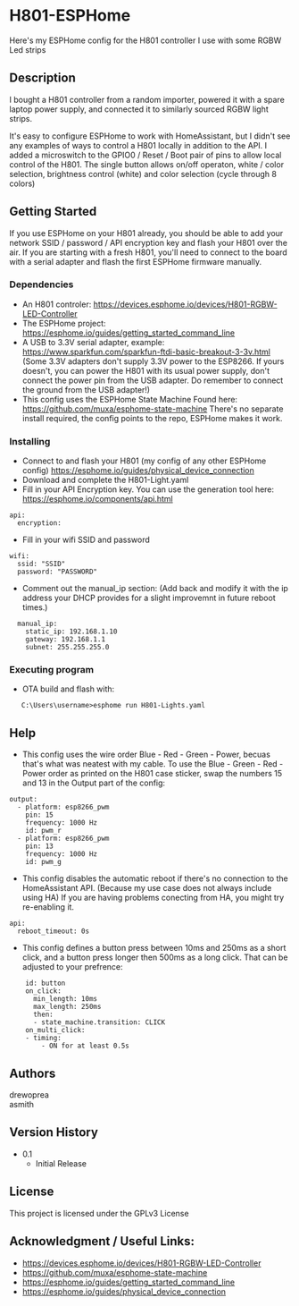 # H801-ESPHome

Here's my ESPHome config for the H801 controller I use with some RGBW Led strips

## Description

I bought a H801 controller from a random importer, powered it with a spare laptop power supply, and connected it to similarly sourced RGBW light strips. 

It's easy to configure ESPHome to work with HomeAssistant, but I didn't see any examples of ways to control a H801 locally in addition to the API.
I added a microswitch to the GPIO0 / Reset / Boot pair of pins to allow local control of the H801.
The single button allows on/off operaton, white / color selection, brightness control (white) and color selection (cycle through 8 colors)

## Getting Started
If you use ESPHome on your H801 already, you should be able to add your network SSID / password / API encryption key and flash your H801 over the air.
If you are starting with a fresh H801, you'll need to connect to the board with a serial adapter and flash the first ESPHome firmware manually.
 
### Dependencies

* An H801 controler:  https://devices.esphome.io/devices/H801-RGBW-LED-Controller
* The ESPHome project: https://esphome.io/guides/getting_started_command_line
* A USB to 3.3V serial adapter, example: https://www.sparkfun.com/sparkfun-ftdi-basic-breakout-3-3v.html
  (Some 3.3V adapters don't supply 3.3V power to the ESP8266. If yours doesn't, you can power the H801 with its usual power supply, don't connect the power pin from the USB adapter. Do remember to connect the ground from the USB adapter!)
* This config uses the ESPHome State Machine Found here: https://github.com/muxa/esphome-state-machine
  There's no separate install required, the config points to the repo, ESPHome makes it work.

### Installing

* Connect to and flash your H801 (my config of any other ESPHome config) https://esphome.io/guides/physical_device_connection
* Download and complete the H801-Light.yaml
* Fill in your API Encryption key. You can use the generation tool here: https://esphome.io/components/api.html  
```
api: 
  encryption:
```
* Fill in your wifi SSID and password
```
wifi:
  ssid: "SSID"
  password: "PASSWORD"
```
* Comment out the manual_ip section: (Add back and modify it with the ip address your DHCP provides for a slight improvemnt in future reboot times.)
```
  manual_ip:
    static_ip: 192.168.1.10
    gateway: 192.168.1.1
    subnet: 255.255.255.0
```

### Executing program

* OTA build and flash with:
```
   C:\Users\username>esphome run H801-Lights.yaml
```
## Help
* This config uses the wire order Blue - Red - Green - Power, becuas that's what was neatest with my cable.
   To use the Blue - Green - Red - Power order as printed on the H801 case sticker, swap the numbers 15 and 13 in the Output part of the config:
```
output:
  - platform: esp8266_pwm
    pin: 15
    frequency: 1000 Hz
    id: pwm_r
  - platform: esp8266_pwm
    pin: 13
    frequency: 1000 Hz
    id: pwm_g
```
* This config disables the automatic reboot if there's no connection to the HomeAssistant API. (Because my use case does not always include using HA) If you are having problems conecting from HA, you might try re-enabling it.
```
api: 
  reboot_timeout: 0s
```
* This config defines a button press between 10ms and 250ms as a short click, and a button press longer then 500ms as a long click. That can be adjusted to your prefrence:
```
    id: button
    on_click:
      min_length: 10ms
      max_length: 250ms
      then:
      - state_machine.transition: CLICK
    on_multi_click:
    - timing:
        - ON for at least 0.5s
```

## Authors

drewoprea  
asmith

## Version History

* 0.1
    * Initial Release

## License

This project is licensed under the GPLv3 License

## Acknowledgment / Useful Links:

* https://devices.esphome.io/devices/H801-RGBW-LED-Controller
* https://github.com/muxa/esphome-state-machine
* https://esphome.io/guides/getting_started_command_line
* https://esphome.io/guides/physical_device_connection
